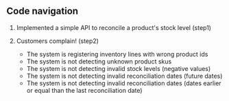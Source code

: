 ## Code navigation

1. Implemented a simple API to reconcile a product's stock level (step1)

2. Customers complain! (step2)
    - The system is registering inventory lines with wrong product ids
    - The system is not detecting unknown product skus
    - The system is not detecting invalid stock levels (negative values)
    - The system is not detecting invalid reconciliation dates (future dates)
    - The system is not detecting invalid reconciliation dates (dates earlier or equal than the
      last reconciliation date)
